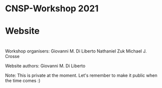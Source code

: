 # CNSP-Workshop 2021
# Website
#
Workshop organisers:
Giovanni M. Di Liberto
Nathaniel Zuk
Michael J. Crosse

Website authors:
Giovanni M. Di Liberto

Note: This is private at the moment. Let's remember to make it public when the time comes :) 

